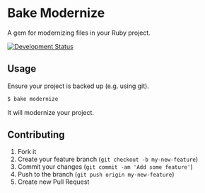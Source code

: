 # Bake Modernize

A gem for modernizing files in your Ruby project.

[![Development Status](https://github.com/ioquatix/bake-modernize/workflows/Development/badge.svg)](https://github.com/ioquatix/bake-modernize/actions?workflow=Development)

## Usage

Ensure your project is backed up (e.g. using git).

``` ruby
$ bake modernize
```

It will modernize your project.

## Contributing

1.  Fork it
2.  Create your feature branch (`git checkout -b my-new-feature`)
3.  Commit your changes (`git commit -am 'Add some feature'`)
4.  Push to the branch (`git push origin my-new-feature`)
5.  Create new Pull Request
